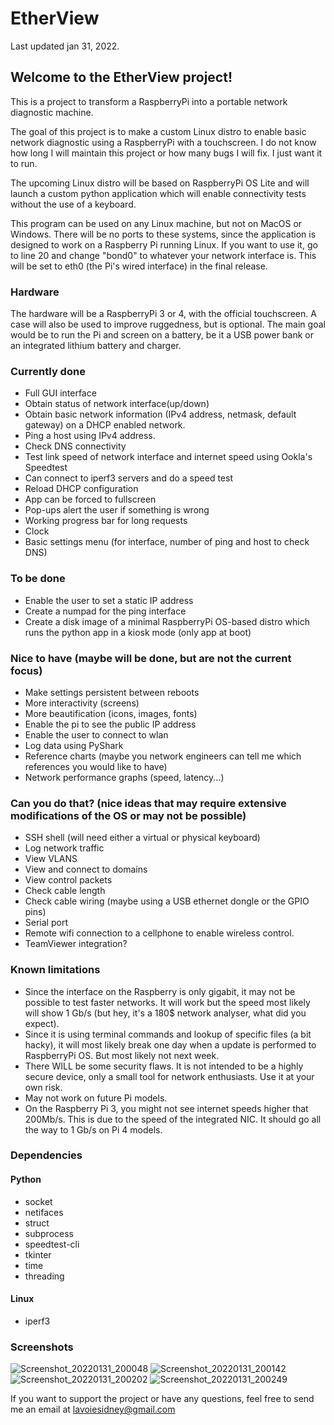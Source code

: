 # EtherView
Last updated jan 31, 2022.

## Welcome to the EtherView project!

This is a project to transform a RaspberryPi into a portable network diagnostic machine.

The goal of this project is to make a custom Linux distro to enable basic network diagnostic using a RaspberryPi with a touchscreen.
I do not know how long I will maintain this project or how many bugs I will fix. I just want it to run.

The upcoming Linux distro will be based on RaspberryPi OS Lite and will launch a custom python application 
which will enable connectivity tests without the use of a keyboard.

This program can be used on any Linux machine, but not on MacOS or Windows. There will be no ports to these systems, 
since the application is designed to work on a Raspberry Pi running Linux. If you want to use it, go to line 20 and change "bond0" 
to whatever your network interface is. This will be set to eth0 (the Pi's wired interface) in the final release.

### Hardware
The hardware will be a RaspberryPi 3 or 4, with the official touchscreen. A case will also be used to improve ruggedness, but is optional.
The main goal would be to run the Pi and screen on a battery, be it a USB power bank or an integrated lithium battery and charger.

### Currently done
- Full GUI interface
- Obtain status of network interface(up/down)
- Obtain basic network information (IPv4 address, netmask, default gateway) on a DHCP enabled network.
- Ping a host using IPv4 address.
- Check DNS connectivity
- Test link speed of network interface and internet speed using Ookla's Speedtest
- Can connect to iperf3 servers and do a speed test
- Reload DHCP configuration
- App can be forced to fullscreen
- Pop-ups alert the user if something is wrong
- Working progress bar for long requests
- Clock
- Basic settings menu (for interface, number of ping and host to check DNS)

### To be done
- Enable the user to set a static IP address
- Create a numpad for the ping interface
- Create a disk image of a minimal RaspberryPi OS-based distro which runs the python app in a kiosk mode (only app at boot)

### Nice to have (maybe will be done, but are not the current focus)
- Make settings persistent between reboots
- More interactivity (screens)
- More beautification (icons, images, fonts)
- Enable the pi to see the public IP address
- Enable the user to connect to wlan
- Log data using PyShark
- Reference charts (maybe you network engineers can tell me which references you would like to have)
- Network performance graphs (speed, latency...)

### Can you do that? (nice ideas that may require extensive modifications of the OS or may not be possible)
- SSH shell (will need either a virtual or physical keyboard)
- Log network traffic
- View VLANS
- View and connect to domains
- View control packets
- Check cable length
- Check cable wiring (maybe using a USB ethernet dongle or the GPIO pins)
- Serial port
- Remote wifi connection to a cellphone to enable wireless control.
- TeamViewer integration?

### Known limitations
- Since the interface on the Raspberry is only gigabit, it may not be possible to test faster networks. 
  It will work but the speed most likely will show 1 Gb/s (but hey, it's a 180$ network analyser, what did you expect).
- Since it is using terminal commands and lookup of specific files (a bit hacky), it will most likely break one day when a update is performed to RaspberryPi OS. But most likely not next week.
- There WILL be some security flaws. It is not intended to be a highly secure device, only a small tool for network enthusiasts. Use it at your own risk.
- May not work on future Pi models.
- On the Raspberry Pi 3, you might not see internet speeds higher that 200Mb/s. This is due to the speed of the integrated NIC. It should go all the way to 1 Gb/s on Pi 4 models.

### Dependencies
#### Python
- socket
- netifaces
- struct
- subprocess
- speedtest-cli
- tkinter
- time
- threading

#### Linux
- iperf3

### Screenshots
![Screenshot_20220131_200048](https://user-images.githubusercontent.com/76972727/151898156-7d86c1b1-c0a8-44a6-b55f-056ca4cbb55c.png)
![Screenshot_20220131_200142](https://user-images.githubusercontent.com/76972727/151898160-3eb3ebaf-c17f-46c1-9f9c-7afd95c7d27a.png)
![Screenshot_20220131_200202](https://user-images.githubusercontent.com/76972727/151898161-90983a9b-33d5-4613-a603-e7ccc88a7543.png)
![Screenshot_20220131_200249](https://user-images.githubusercontent.com/76972727/151898164-3a8dec54-2e00-4c95-bc74-64f729dee39e.png)

If you want to support the project or have any questions, feel free to send me an email at lavoiesidney@gmail.com
